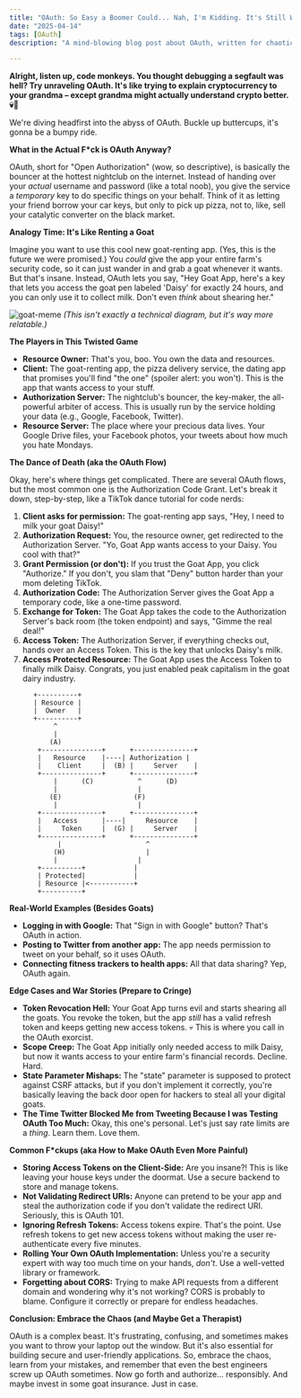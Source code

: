 ```yaml
---
title: "OAuth: So Easy a Boomer Could... Nah, I'm Kidding. It's Still Witchcraft."
date: "2025-04-14"
tags: [OAuth]
description: "A mind-blowing blog post about OAuth, written for chaotic Gen Z engineers. Prepare to have your mind bent like a paperclip."

---
```


**Alright, listen up, code monkeys. You thought debugging a segfault was hell? Try unraveling OAuth. It's like trying to explain cryptocurrency to your grandma – except grandma might actually understand crypto better.💀🙏**

We're diving headfirst into the abyss of OAuth. Buckle up buttercups, it's gonna be a bumpy ride.

**What in the Actual F*ck is OAuth Anyway?**

OAuth, short for "Open Authorization" (wow, so descriptive), is basically the bouncer at the hottest nightclub on the internet. Instead of handing over your *actual* username and password (like a total noob), you give the service a *temporary* key to do specific things on your behalf. Think of it as letting your friend borrow your car keys, but only to pick up pizza, not to, like, sell your catalytic converter on the black market.

**Analogy Time: It's Like Renting a Goat**

Imagine you want to use this cool new goat-renting app. (Yes, this is the future we were promised.) You *could* give the app your entire farm's security code, so it can just wander in and grab a goat whenever it wants. But that's insane. Instead, OAuth lets you say, "Hey Goat App, here's a key that lets you access the goat pen labeled 'Daisy' for exactly 24 hours, and you can only use it to collect milk. Don't even *think* about shearing her."

![goat-meme](https://i.kym-cdn.com/photos/images/newsfeed/001/953/026/fcb.jpg)
*(This isn't exactly a technical diagram, but it's way more relatable.)*

**The Players in This Twisted Game**

*   **Resource Owner:** That's you, boo. You own the data and resources.
*   **Client:** The goat-renting app, the pizza delivery service, the dating app that promises you'll find "the one" (spoiler alert: you won't). This is the app that wants access to your stuff.
*   **Authorization Server:** The nightclub's bouncer, the key-maker, the all-powerful arbiter of access. This is usually run by the service holding your data (e.g., Google, Facebook, Twitter).
*   **Resource Server:** The place where your precious data lives. Your Google Drive files, your Facebook photos, your tweets about how much you hate Mondays.

**The Dance of Death (aka the OAuth Flow)**

Okay, here's where things get complicated. There are several OAuth flows, but the most common one is the Authorization Code Grant. Let's break it down, step-by-step, like a TikTok dance tutorial for code nerds:

1.  **Client asks for permission:** The goat-renting app says, "Hey, I need to milk your goat Daisy!"
2.  **Authorization Request:** You, the resource owner, get redirected to the Authorization Server. "Yo, Goat App wants access to your Daisy. You cool with that?"
3.  **Grant Permission (or don't):** If you trust the Goat App, you click "Authorize." If you don't, you slam that "Deny" button harder than your mom deleting TikTok.
4.  **Authorization Code:** The Authorization Server gives the Goat App a temporary code, like a one-time password.
5.  **Exchange for Token:** The Goat App takes the code to the Authorization Server's back room (the token endpoint) and says, "Gimme the real deal!"
6.  **Access Token:** The Authorization Server, if everything checks out, hands over an Access Token. This is the key that unlocks Daisy's milk.
7.  **Access Protected Resource:** The Goat App uses the Access Token to finally milk Daisy. Congrats, you just enabled peak capitalism in the goat dairy industry.

```ascii
      +----------+
      | Resource |
      |  Owner   |
      +----------+
           ^
           |
          (A)
       +---------------+      +---------------+
       |   Resource    |----| Authorization |
       |    Client     |  (B) |     Server    |
       +---------------+      +---------------+
           |      (C)           ^      (D)
           |                    |
          (E)                  (F)
           |                    |
       +---------------+      +---------------+
       |   Access      |----|     Resource    |
       |     Token     |  (G) |     Server    |
       +---------------+      +---------------+
            |                     ^
           (H)                    |
           |                    |
       +----------+            |
       | Protected|            |
       | Resource |<-----------+
       +----------+
```

**Real-World Examples (Besides Goats)**

*   **Logging in with Google:** That "Sign in with Google" button? That's OAuth in action.
*   **Posting to Twitter from another app:** The app needs permission to tweet on your behalf, so it uses OAuth.
*   **Connecting fitness trackers to health apps:** All that data sharing? Yep, OAuth again.

**Edge Cases and War Stories (Prepare to Cringe)**

*   **Token Revocation Hell:** Your Goat App turns evil and starts shearing all the goats. You revoke the token, but the app *still* has a valid refresh token and keeps getting new access tokens. 💀 This is where you call in the OAuth exorcist.
*   **Scope Creep:** The Goat App initially only needed access to milk Daisy, but now it wants access to your entire farm's financial records. Decline. Hard.
*   **State Parameter Mishaps:** The "state" parameter is supposed to protect against CSRF attacks, but if you don't implement it correctly, you're basically leaving the back door open for hackers to steal all your digital goats.
*   **The Time Twitter Blocked Me from Tweeting Because I was Testing OAuth Too Much:** Okay, this one's personal. Let's just say rate limits are a *thing*. Learn them. Love them.

**Common F*ckups (aka How to Make OAuth Even More Painful)**

*   **Storing Access Tokens on the Client-Side:** Are you insane?! This is like leaving your house keys under the doormat. Use a secure backend to store and manage tokens.
*   **Not Validating Redirect URIs:** Anyone can pretend to be your app and steal the authorization code if you don't validate the redirect URI. Seriously, this is OAuth 101.
*   **Ignoring Refresh Tokens:** Access tokens expire. That's the point. Use refresh tokens to get new access tokens without making the user re-authenticate every five minutes.
*   **Rolling Your Own OAuth Implementation:** Unless you're a security expert with way too much time on your hands, *don't*. Use a well-vetted library or framework.
*   **Forgetting about CORS:** Trying to make API requests from a different domain and wondering why it's not working? CORS is probably to blame. Configure it correctly or prepare for endless headaches.

**Conclusion: Embrace the Chaos (and Maybe Get a Therapist)**

OAuth is a complex beast. It's frustrating, confusing, and sometimes makes you want to throw your laptop out the window. But it's also essential for building secure and user-friendly applications. So, embrace the chaos, learn from your mistakes, and remember that even the best engineers screw up OAuth sometimes. Now go forth and authorize… responsibly. And maybe invest in some goat insurance. Just in case.
